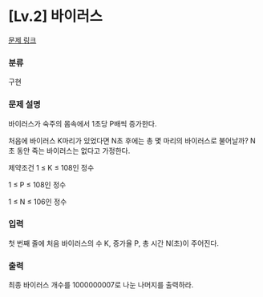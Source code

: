# [Lv.2] 바이러스

[문제 링크](https://softeer.ai/practice/6284) 

### 분류

구현

### 문제 설명

<p>
바이러스가 숙주의 몸속에서 1초당 P배씩 증가한다.



처음에 바이러스 K마리가 있었다면 N초 후에는 총 몇 마리의 바이러스로 불어날까? N초 동안 죽는 바이러스는 없다고 가정한다.

제약조건
1 ≤ K ≤ 108인 정수

1 ≤ P ≤ 108인 정수

1 ≤ N ≤ 106인 정수
</p>

### 입력 

<p>
첫 번째 줄에 처음 바이러스의 수 K, 증가율 P, 총 시간 N(초)이 주어진다.
</p>

### 출력 

<p>
최종 바이러스 개수를 1000000007로 나눈 나머지를 출력하라.
</p>
